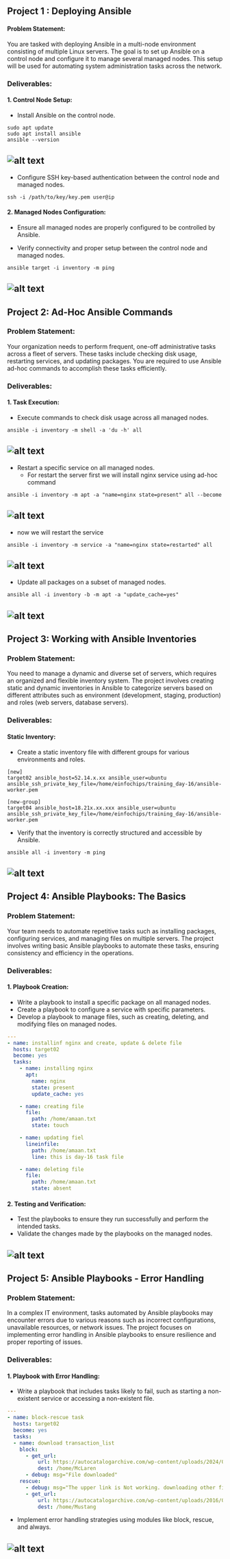 ## Project 1 : Deploying Ansible

#### Problem Statement: 

You are tasked with deploying Ansible in a multi-node environment consisting of multiple Linux servers. The goal is to set up Ansible on a control node and configure it to manage several managed nodes. This setup will be used for automating system administration tasks across the network.


### Deliverables:

#### 1. Control Node Setup:
+ Install Ansible on the control node.
```
sudo apt update
sudo apt install ansible
ansible --version
```

![alt text](<images/Screenshot from 2024-07-30 19-08-45.png>)
---

+ Configure SSH key-based authentication between the control node and managed nodes.
```
ssh -i /path/to/key/key.pem user@ip
```


#### 2. Managed Nodes Configuration:

+ Ensure all managed nodes are properly configured to be controlled by Ansible.

+ Verify connectivity and proper setup between the control node and managed nodes.

```
ansible target -i inventory -m ping
```

![alt text](<images/Screenshot from 2024-07-30 15-55-33.png>)
---


## Project 2: Ad-Hoc Ansible Commands

### Problem Statement: 

Your organization needs to perform frequent, one-off administrative tasks across a fleet of servers. These tasks include checking disk usage, restarting services, and updating packages. You are required to use Ansible ad-hoc commands to accomplish these tasks efficiently.

### Deliverables:

#### 1. Task Execution:

+ Execute commands to check disk usage across all managed nodes.
```
ansible -i inventory -m shell -a 'du -h' all
```

![alt text](<images/Screenshot from 2024-07-30 16-16-50.png>)
---


+ Restart a specific service on all managed nodes.
    - For restart the server first we will install nginx service using ad-hoc command
```
ansible -i inventory -m apt -a "name=nginx state=present" all --become
```

![alt text](<images/Screenshot from 2024-07-30 16-23-50.png>)
---


+ now we will restart the service
```
ansible -i inventory -m service -a "name=nginx state=restarted" all
```

![alt text](<images/Screenshot from 2024-07-30 16-28-21.png>)
---


+ Update all packages on a subset of managed nodes.
```
ansible all -i inventory -b -m apt -a "update_cache=yes"
```

![alt text](<images/Screenshot from 2024-07-30 16-43-51.png>)
---


## Project 3: Working with Ansible Inventories

### Problem Statement: 

You need to manage a dynamic and diverse set of servers, which requires an organized and flexible inventory system. The project involves creating static and dynamic inventories in Ansible to categorize servers based on different attributes such as environment (development, staging, production) and roles (web servers, database servers).

### Deliverables:

#### Static Inventory:

+ Create a static inventory file with different groups for various environments and roles.
```
[new]
target02 ansible_host=52.14.x.xx ansible_user=ubuntu ansible_ssh_private_key_file=/home/einfochips/training_day-16/ansible-worker.pem

[new-group]
target04 ansible_host=18.21x.xx.xxx ansible_user=ubuntu ansible_ssh_private_key_file=/home/einfochips/training_day-16/ansible-worker.pem
```


+ Verify that the inventory is correctly structured and accessible by Ansible.
```
ansible all -i inventory -m ping
```

![alt text](<images/Screenshot from 2024-07-30 19-00-33.png>)
---


## Project 4: Ansible Playbooks: The Basics

### Problem Statement: 

Your team needs to automate repetitive tasks such as installing packages, configuring services, and managing files on multiple servers. The project involves writing basic Ansible playbooks to automate these tasks, ensuring consistency and efficiency in the operations.

### Deliverables:

#### 1. Playbook Creation:

+ Write a playbook to install a specific package on all managed nodes.
+ Create a playbook to configure a service with specific parameters.
+ Develop a playbook to manage files, such as creating, deleting, and modifying files on managed nodes.

```yaml
---
- name: installinf nginx and create, update & delete file 
  hosts: target02
  become: yes
  tasks:
    - name: installing nginx
      apt: 
        name: nginx
        state: present
        update_cache: yes

    - name: creating file
      file:
        path: /home/amaan.txt
        state: touch

    - name: updating fiel
      lineinfile: 
        path: /home/amaan.txt
        line: this is day-16 task file

    - name: deleting file
      file:
        path: /home/amaan.txt
        state: absent
```


#### 2. Testing and Verification:

+ Test the playbooks to ensure they run successfully and perform the intended tasks.
+ Validate the changes made by the playbooks on the managed nodes.

![alt text](<images/Screenshot from 2024-07-30 17-13-21.png>)
---


## Project 5: Ansible Playbooks - Error Handling

### Problem Statement: 

In a complex IT environment, tasks automated by Ansible playbooks may encounter errors due to various reasons such as incorrect configurations, unavailable resources, or network issues. The project focuses on implementing error handling in Ansible playbooks to ensure resilience and proper reporting of issues.

### Deliverables:

#### 1. Playbook with Error Handling:

+ Write a playbook that includes tasks likely to fail, such as starting a non-existent service or accessing a non-existent file.
```yaml
---
- name: block-rescue task
  hosts: target02
  become: yes
  tasks:
  - name: download transaction_list
    block:
      - get_url:
          url: https://autocatalogarchive.com/wp-content/uploads/2024/01/McLaren-GTS-2023-INT.pdf
          dest: /home/McLaren
      - debug: msg="File downloaded"
    rescue:
      - debug: msg="The upper link is Not working. downloading other file"
      - get_url:
          url: https://autocatalogarchive.com/wp-content/uploads/2016/09/Ford-Mustang-2013-CA.pdf
          dest: /home/Mustang

```



+ Implement error handling strategies using modules like block, rescue, and always.

![alt text](<images/Screenshot from 2024-07-30 18-46-52.png>)
---